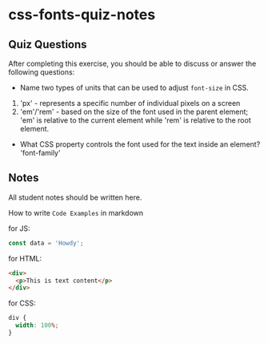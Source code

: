 # css-fonts-quiz-notes

## Quiz Questions

After completing this exercise, you should be able to discuss or answer the following questions:

- Name two types of units that can be used to adjust `font-size` in CSS.

1. 'px' - represents a specific number of individual pixels on a screen
2. 'em'/'rem' - based on the size of the font used in the parent element; 'em' is relative to the current element while 'rem' is relative to the root element.

- What CSS property controls the font used for the text inside an element?
  'font-family'

## Notes

All student notes should be written here.

How to write `Code Examples` in markdown

for JS:

```javascript
const data = 'Howdy';
```

for HTML:

```html
<div>
  <p>This is text content</p>
</div>
```

for CSS:

```css
div {
  width: 100%;
}
```
